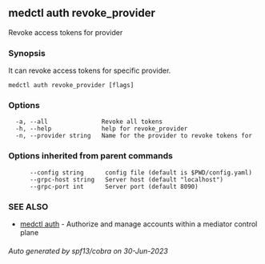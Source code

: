 ## medctl auth revoke_provider

Revoke access tokens for provider

### Synopsis

It can revoke access tokens for specific provider.

```
medctl auth revoke_provider [flags]
```

### Options

```
  -a, --all               Revoke all tokens
  -h, --help              help for revoke_provider
  -n, --provider string   Name for the provider to revoke tokens for
```

### Options inherited from parent commands

```
      --config string      config file (default is $PWD/config.yaml)
      --grpc-host string   Server host (default "localhost")
      --grpc-port int      Server port (default 8090)
```

### SEE ALSO

* [medctl auth](medctl_auth.md)	 - Authorize and manage accounts within a mediator control plane

###### Auto generated by spf13/cobra on 30-Jun-2023
